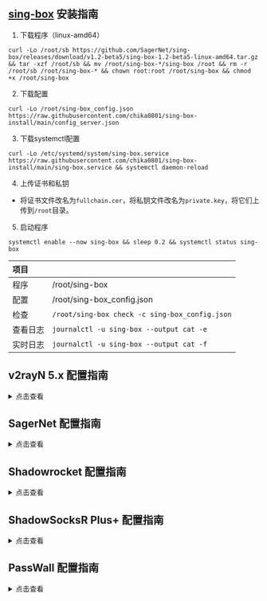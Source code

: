 ## [sing-box](https://github.com/SagerNet/sing-box) 安装指南

1. 下载程序（linux-amd64）

```
curl -Lo /root/sb https://github.com/SagerNet/sing-box/releases/download/v1.2-beta5/sing-box-1.2-beta5-linux-amd64.tar.gz && tar -xzf /root/sb && mv /root/sing-box-*/sing-box /root && rm -r /root/sb /root/sing-box-* && chown root:root /root/sing-box && chmod +x /root/sing-box
```

2. 下载配置

```
curl -Lo /root/sing-box_config.json https://raw.githubusercontent.com/chika0801/sing-box-install/main/config_server.json
```

3. 下载systemctl配置

```
curl -Lo /etc/systemd/system/sing-box.service https://raw.githubusercontent.com/chika0801/sing-box-install/main/sing-box.service && systemctl daemon-reload
```

4. 上传证书和私钥

- 将证书文件改名为`fullchain.cer`，将私钥文件改名为`private.key`，将它们上传到`/root`目录。

5. 启动程序

```
systemctl enable --now sing-box && sleep 0.2 && systemctl status sing-box
```

| 项目 | |
| :--- | :--- |
| 程序 | /root/sing-box |
| 配置 | /root/sing-box_config.json |
| 检查 | `/root/sing-box check -c sing-box_config.json` |
| 查看日志 | `journalctl -u sing-box --output cat -e` |
| 实时日志 | `journalctl -u sing-box --output cat -f` |

## v2rayN 5.x 配置指南

<details><summary>点击查看</summary>

1. 下载Windows客户端程序[hysteria-windows-amd64.exe](https://github.com/apernet/hysteria/releases/latest/download/hysteria-windows-amd64.exe)，重命令为`hysteria.exe`，复制到v2rayN文件夹。

2. 下载客户端配置[config_client.json](https://raw.githubusercontent.com/chika0801/sing-box-install/main/config_client.json)，修改`chika.example.com`为证书中包含的域名，修改`10.0.0.1`为VPS的IP。

3. `服务器` ——> `添加自定义配置服务器` ——> `浏览(B)` ——> `选择客户端配置` ——> `Core类型 hysteria` ——> `Socks端口 50000`

![1](https://user-images.githubusercontent.com/88967758/195763557-f9706952-f2fc-466f-9787-bf00d138562d.jpg)

小技巧：只要证书在有效期内，证书中包含的域名不用解析到VPS的IP。一份证书，在多个VPS上使用。

</details>

## SagerNet 配置指南

<details><summary>点击查看</summary>

| 选项 | 值 |
| :--- | :--- |
| 服务器 | VPS的IP |
| 服务器端口 | 16384 |
| 混淆密码 | 留空 |
| 认证类型 | STRING |
| 认证载荷 | chika |
| 协议 | UDP |
| 服务器名称指示 | 证书中包含的域名 |
| 应用层协议协商 | h3 |
| 证书（链） | 留空 |
| 允许不安全的连接 | 不勾 |
| 最大上行（Mbps） | 20 |
| 最大下行（Mbps） | 100 |
| QUIC 流接收窗口 | 6710886 |
| QUIC 连接接收窗口 | 16777216 |
| 禁用路径最大传输单元发现 | 不勾 |

</details>

## Shadowrocket 配置指南

<details><summary>点击查看</summary>

| 选项 | 值 |
| :--- | :--- |
| 类型 | Hysteria |
| 地址 | VPS的IP |
| 端口 | 16384 |
| 密码 | chika |
| 混淆 | 留空 |
| 协议 | UDP |
| 允许不安全 | 不选 |
| UDP转发 | 选上 |
| 快速打开 | 选上 |
| SNI | 证书中包含的域名 |
| ALPN | h3 |
| 上行速度 | 20 |
| 下行速度 | 100 |
| 备注 | 留空 |

</details>

## ShadowSocksR Plus+ 配置指南

<details><summary>点击查看</summary>

| 选项 | 值 | 对应参数 |
| :--- | :--- | :--- |
| 服务器节点类型 | Hysteria |
| 服务器地址 | VPS的IP | "server" |
| 端口 | 16384 | "server" |
| 传输协议 | udp | "protocol" |
| 验证类型 | string |  |
| 验证载荷 | chika | "auth_str" |
| QUIC 连接接收窗口 | 16777216 | "recv_window" |
| QUIC 流接收窗口 | 6710886 | "recv_window_conn" |
| 禁用 MTU 探测 | 不勾 | "disable_mtu_discovery" |
| 上行链路容量 | 50 | "up_mbps" |
| 下行链路容量 | 150 | "down_mbps" |
| 混淆密码（可选） | 留空 | "obfs" |
| TLS 主机名 | 证书中包含的域名 | "server_name" |
| QUIC TLS ALPN | h3 | "alpn" |
| 允许不安全连接 | 不勾 | "insecure" |
| 自签证书 | 不勾 |  |
| TCP 快速打开 | 勾上 | "fast_open" |
| 启用自动切换 | 不勾 |  |
| 本地端口 | 1234 |  |

</details>

## PassWall 配置指南

<details><summary>点击查看</summary>

| 选项 | 值 | 对应参数 |
| :--- | :--- | :--- |
| 类型 | Hysteria |  |
| 地址（支持域名） | VPS的IP | "server" |
| 端口 | 16384 | "server" |
| 端口跳跃额外端口 | 留空 | "server" |
| 传输协议 | UDP | "protocol" |
| 混淆密码 | 留空 | "obfs" |
| 认证类型 | STRING |  |
| 认证密码 | chika | "auth_str" |
| QUIC TLS ALPN | h3 | "alpn" |
| 快速打开 | 勾上 | "fast_open" |
| 域名 | 证书中包含的域名 | "server_name" |
| 允许不安全连接 | 不勾 | "insecure" |
| 最大上行(Mbps) | 50 | "up_mbps" |
| 最大下行(Mbps) | 150 | "down_mbps" |
| QUIC 流接收窗口 | 6710886 | "recv_window_conn" |
| QUIC 连接接收窗口 | 16777216 | "recv_window" |
| 握手超时 | 留空 | "handshake_timeout" |
| 空闲超时 | 留空 | "idle_timeout" |
| 端口跳跃时间 | 留空 | "hop_interval" |
| 禁用 MTU 检测 | 不勾 | "disable_mtu_discovery" |

</details>
